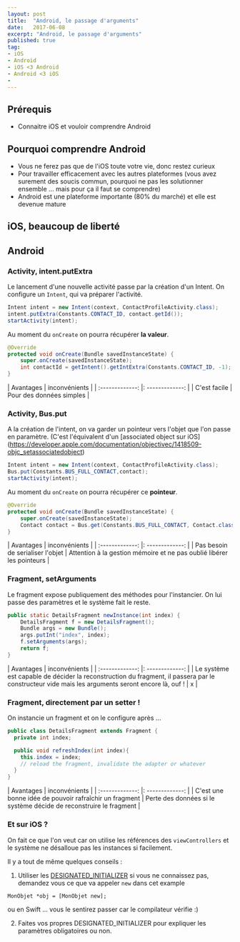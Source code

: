 ```yaml
---
layout: post
title:  "Android, le passage d'arguments"
date:   2017-06-08
excerpt: "Android, le passage d'arguments"
published: true
tag:
- iOS
- Android
- iOS <3 Android
- Android <3 iOS
-
---
```


## Prérequis
* Connaitre iOS et vouloir comprendre Android

## Pourquoi comprendre Android
* Vous ne ferez pas que de l'iOS toute votre vie, donc restez curieux
* Pour travailler efficacement avec les autres plateformes (vous avez surement des soucis commun, pourquoi ne pas les solutionner ensemble ... mais pour ça il faut se comprendre)
* Android est une plateforme importante (80% du marché) et elle est devenue mature

## iOS, beaucoup de liberté

## Android
### Activity, intent.putExtra
Le lancement d'une nouvelle activité passe par la création d'un Intent.
On configure un `Intent`, qui va préparer l'activité.

```java
Intent intent = new Intent(context, ContactProfileActivity.class);
intent.putExtra(Constants.CONTACT_ID, contact.getId());
startActivity(intent);
```

Au moment du `onCreate` on pourra récupérer **la valeur**.

```java
@Override
protected void onCreate(Bundle savedInstanceState) {
    super.onCreate(savedInstanceState);
    int contactId = getIntent().getIntExtra(Constants.CONTACT_ID, -1);
}
```

|   Avantages   |    inconvénients |
| :-------------: |: -------------: |
| C'est facile | Pour des données simples |

### Activity, Bus.put
A la création de l'intent, on va garder un pointeur vers l'objet que l'on passe en paramètre. (C'est l'équivalent d'un [associated object sur iOS] (https://developer.apple.com/documentation/objectivec/1418509-objc_setassociatedobject)

```java
Intent intent = new Intent(context, ContactProfileActivity.class);
Bus.put(Constants.BUS_FULL_CONTACT,contact);
startActivity(intent);
```

Au moment du `onCreate` on pourra récupérer ce **pointeur**.

```java
@Override
protected void onCreate(Bundle savedInstanceState) {
    super.onCreate(savedInstanceState);
    Contact contact = Bus.get(Constants.BUS_FULL_CONTACT, Contact.class);
}
```

|   Avantages   |    inconvénients |
| :-------------: |: -------------: |
| Pas besoin de serialiser l'objet | Attention à la gestion mémoire et ne pas oublié libérer les pointeurs |

### Fragment, setArguments

Le fragment expose publiquement des méthodes pour l'instancier. On lui passe des paramètres et le système fait le reste.

```java
public static DetailsFragment newInstance(int index) {
    DetailsFragment f = new DetailsFragment();
    Bundle args = new Bundle();
    args.putInt("index", index);
    f.setArguments(args);
    return f;
}
```

|   Avantages   |    inconvénients |
| :-------------: |: -------------: |
| Le système est capable de décider la reconstruction du fragment, il passera par le constructeur vide mais les arguments seront encore là, ouf ! | x |

### Fragment, directement par un setter !
On instancie un fragment et on le configure après ...

```java
public class DetailsFragment extends Fragment {
  private int index;

  public void refreshIndex(int index){
    this.index = index;
    // reload the fragment, invalidate the adapter or whatever
  }
}
```

|   Avantages   |    inconvénients |
| :-------------: |: -------------: |
| C'est une bonne idée de pouvoir rafraîchir un fragment | Perte des données si le système décide de reconstruire le fragment |

### Et sur iOS ?
On fait ce que l'on veut car on utilise les références des `viewControllers` et le système ne désalloue pas les instances si facilement.

Il y a tout de même quelques conseils :
1. Utiliser les [DESIGNATED_INITIALIZER](https://developer.apple.com/library/content/documentation/General/Conceptual/CocoaEncyclopedia/Initialization/Initialization.html) si vous ne connaissez pas, demandez vous ce que va appeler `new` dans cet example

```objc
MonObjet *obj = [MonObjet new];
```
ou en Swift ... vous le sentirez passer car le compilateur vérifie :)

2. Faites vos propres DESIGNATED_INITIALIZER pour expliquer les paramètres obligatoires ou non.
